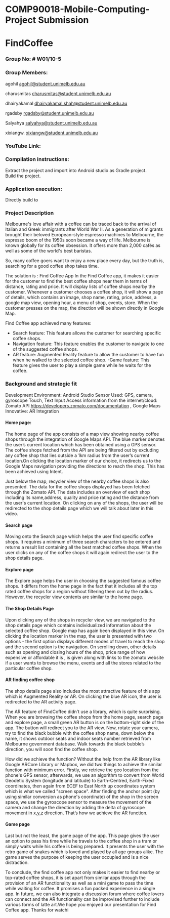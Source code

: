 # COMP90018-Mobile-Computing-Project Submission
# FindCoffee

### Group No: # W01/10-5

### Group Members:

agohil       agohil@student.unimelb.edu.au

charusmitas  charusmitas@student.unimelb.edu.au

dhairyakamal dhairyakamal.shah@student.unimelb.edu.au

rgadsby      rgadsby@student.unimelb.edu.au

Salyahya     salyahya@student.unimelb.edu.au

xixiangw.    xixiangw@student.unimelb.edu.au

### YouTube Link:


### Compilation instructions:
Extract the project and import into Android studio as Gradle project.	
Build the project.

### Application execution:
Directly build to 

### Project Description
Melbourne's love affair with a coffee can be traced back to the arrival of Italian and Greek immigrants after World War II. As a generation of migrants brought their beloved European-style espresso machines to Melbourne, the espresso boom of the 1950s soon became a way of life.
Melbourne is known globally for its coffee obsession. It offers more than 2,000 cafés as well as some of the world's best baristas. 

So, many coffee goers want to enjoy a new place every day, but the truth is, searching for a good coffee shop takes time.

The solution is : Find Coffee App 
In the Find Coffee app, it makes it easier for the customer to find the best coffee shops near them in terms of distance, rating and price. It will display lists of coffee shops nearby the customer. Whenever a customer chooses a coffee shop, it will show a page of details, which contains an image, shop name, rating, price, address, a google map view, opening hour, a menu of shop, events, store. When the customer presses on the map, the direction will be shown directly in Google Map. 

Find Coffee app achieved many features:
- Search feature: This feature allows the customer for searching specific coffee shops.
- Navigation feature: This feature enables the customer to navigate to one of the suggested coffee shops. 
- AR feature: Augmented Reality feature to allow the customer to have fun when he walked to the selected coffee shop.
-Game feature: This feature gives the user to play a simple game while he waits for the coffee.

### Background and strategic fit
Development Environment: Android Studio
Sensor Used: GPS, camera, gyroscope Touch, Text Input
Access information from the internet/cloud: Zomato API https://developers.zomato.com/documentation , Google Maps
Innovative: AR Integration

#### Home page:
The home page of the app consists of a map view showing nearby coffee shops through the integration of Google Maps API. The blue marker denotes the user’s current location which has been obtained using a GPS sensor. The coffee shops fetched from the API are being filtered out by excluding any coffee shop that lies outside a 1km radius from the user’s current location.On clicking the location marker of our choice, it redirects us to the Google Maps navigation providing the directions to reach the shop. This has been achieved using Intent.

Just below the map, recycler view of the nearby coffee shops is also presented. The data for the coffee shops displayed has been fetched through the Zomato API. The data includes an overview of each shop including its name,address, quality and price rating and the distance from the user's current location.  On clicking on any of the shops, the user will be redirected to the shop details page which we will talk about later in this video.

#### Search page
Moving onto the Search page which helps the user find specific coffee shops. It requires a minimum of three search characters to be entered and returns a result list containing all the best matched coffee shops. When the user clicks on any of  the coffee shops it will again redirect the user to the shop details page.

#### Explore page
The Explore page helps the user in choosing the suggested famous coffee shops. It differs from the home page in the fact that it includes all the top rated coffee shops for a region without filtering them out by the radius. However, the recycler view contents are similar to the home page. 

#### The Shop Details Page
Upon clicking any of the shops in recycler view, we are navigated to the shop details page which contains individualized information about the selected coffee shop. Google map has again been displayed in this view. On clicking the location marker in the map, the user is presented with two options - the first option displays different modes of travel to reach the shop and the second option is the navigation.
On scrolling down, other details such as opening and closing hours of the shop, price range of how expensive or affordable it is , is given along with links to the zomato website if a user wants to browse the menu, events and all the stores related to the particular coffee shop.

#### AR finding coffee shop

The shop details page also includes the most attractive feature of this app which is Augmented Reality or AR. On clicking the blue AR icon, the user is redirected to the AR activity page.



The AR feature of FindCoffee didn’t use a library, which is quite surprising. When you are browsing the coffee shops from the home page, search page and explore page, a small green AR button is on the bottom-right side of the app. The button will redirect you to the AR view. Now, rotate your camera, try to find the black bubble with the coffee shop name, down below the name, it shows outdoor seats and indoor seats number retrieved from Melbourne government database. Walk towards the black bubble’s direction, you will soon find the coffee shop.

How did we achieve the function? Without the help from the AR library like Google ARCore Library or Mapbox, we did two things to achieve the similar function with minimum error. Firstly, we retrieve the geo location from the phone's GPS sensor, afterwards, we use an algorithm to convert from World Geodetic System (longitude and latitude) to Earth-Centred, Earth-Fixed coordinates, then again from ECEF to East North up coordinates system which is what we called "screen space". After finding the anchor point (by using similar conversion as phone's coordinate) of the shop in the screen space, we use the gyroscope sensor to measure the movement of the camera and change the direction by adding the delta of gyroscope movement in x,y,z direction. That’s how we achieve the AR function.  

#### Game page
Last but not the least, the game page of the app. This page gives the user an option to pass his time while he travels to the coffee shop in a tram or simply waits while his coffee is being prepared. It presents the user with the retro game of snakes which is loved and played by all age groups alike. The game serves the purpose of keeping the user occupied and is a nice distraction.

To conclude, the find coffee app not only makes it easier to find nearby or top-rated coffee shops, it is set apart from similar apps through the provision of an AR functionality as well as a mini game to pass the time while waiting for coffee. It promises a fun packed experience in a single app. In future, we can also integrate a discussion forum where coffee lovers can connect and the AR functionality can be improvised further to include various forms of latte art.We hope you enjoyed our presentation for Find Coffee app. Thanks for watchi
